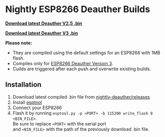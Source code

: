 # Nightly ESP8266 Deauther Builds

[**Download latest Deauther V2.5 .bin**](https://github.com/SpacehuhnTech/nightly-deauther/releases/download/nightly/esp8266_deauther_V2.5_1M_Nightly.bin)

[**Download latest Deauther V3 .bin**](https://github.com/SpacehuhnTech/nightly-deauther/releases/download/nightly/esp8266_deauther_V3_1M_Nightly.bin)

**Please note:**   
* They are compiled using the default settings for an ESP8266 with 1MB flash.  
* Compiles only for [ESP8266 Deauther Version 3](https://github.com/SpacehuhnTech/esp8266_deauther/tree/v3).  
* Cuilds are triggered after each push and overwrite existing builds.  

## Installation

1. Download latest compiled .bin file from [nightly-deauther/releases](https://github.com/SpacehuhnTech/nightly-deauther/releases)
2. Install [esptool](https://github.com/espressif/esptool/)
3. Connect your ESP8266
4. Flash it by running `esptool.py -p <PORT> -b 115200 write_flash 0 <BIN_FILE>`.  
   Be sure to replace `<PORT>` with the serial port  
   and `<BIN_FILE>` with the path of the previously download .bin file.
